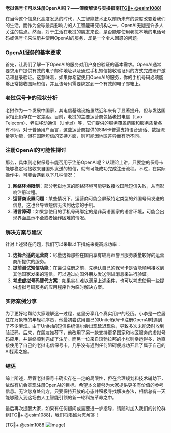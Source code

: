 **老挝保号卡可以注册OpenAI吗？——深度解读与实操指南[[TG💪+ @esim1088](https://t.me/s/esim1088)]**

在当今这个信息化高度发达的时代，人工智能技术正以前所未有的速度改变着我们的生活。而作为全球最具影响力的人工智能研究机构之一，OpenAI无疑是许多人关注的焦点。然而，对于生活在老挝的朋友来说，是否能够使用老挝本地的电话号码或保号卡来注册并使用OpenAI的服务，却是一个令人困惑的问题。

### OpenAI服务的基本要求

首先，让我们了解一下OpenAI的服务对用户身份验证的基本需求。OpenAI通常要求用户提供有效的电子邮件地址以及通过手机短信接收验证码的方式完成账户激活和登录验证。这意味着，如果你希望使用OpenAI的服务，你的手机号码必须能够正常接收国际短信，并且该号码需要绑定到一个有效的电子邮箱上。

### 老挝保号卡的现状分析

老挝作为一个发展中国家，其电信基础设施虽然近年来有了显著提升，但与发达国家相比仍存在一定差距。目前，老挝的主要运营商包括老挝电信（Lao Telecom）、老挝移动通信（Unitel）等，它们提供的服务覆盖范围和服务质量各有不同。对于普通用户而言，这些运营商提供的SIM卡普遍支持语音通话、数据流量等功能，但在国际短信的支持方面，则可能因地区差异而有所不同。

### 注册OpenAI的可能性探讨

那么，具体到老挝保号卡能否用于注册OpenAI呢？从理论上讲，只要您的保号卡能够稳定地接收来自国外发送的短信，就有可能成功完成注册流程。不过，在实际操作中，可能会遇到以下几种情况：

1. **网络环境限制**：部分老挝地区的网络环境可能导致接收国际短信失败，从而影响注册过程。
2. **运营商设置问题**：某些情况下，运营商可能会屏蔽特定类型的外国号码发送的信息，这也会导致短信无法到达您的手机。
3. **语言障碍**：如果您使用的手机号码绑定的是非英语国家的语言环境，可能会出现界面显示不全或者操作困难的情况。

### 解决方案与建议

针对上述潜在问题，我们可以采取以下措施来提高成功率：

1. **选择合适的运营商**：尽量选择那些在国内享有较高声誉且服务质量较好的运营商所提供的服务。
2. **提前测试短信功能**：在尝试注册之前，先确认自己的保号卡是否能顺利接收到其他国家发来的短信。可以通过向国外朋友发送测试消息来进行验证。
3. **考虑虚拟号码替代方案**：如果实在难以满足上述条件，也可以考虑使用一些提供虚拟号码服务的应用程序作为临时解决方案。

### 实际案例分享

为了更好地帮助大家理解这一过程，这里分享几个真实用户的经历。小李是一位居住在万象市的年轻程序员，他最初尝试用自己的Unitel保号卡注册OpenAI时遇到了不少麻烦。由于Unitel的短信系统偶尔会出现延迟现象，导致多次未能及时收到验证码。后来，在朋友推荐下，他改用了另一款支持更多国家和地区服务的虚拟号码应用，并最终顺利完成了注册。而另一位来自琅勃拉邦的小张则幸运得多，她直接使用了自己的老挝电信保号卡，几乎没有遇到任何阻碍便成功开启了属于自己的AI探索之旅。

### 结语

综上所述，尽管老挝保号卡确实存在一定的局限性，但在合理规划和技术辅助下，依然有机会实现注册OpenAI的目标。希望本文能够为大家提供更多有价值的参考信息。无论您身处何方，只要保持开放的心态并积极寻找解决办法，相信总有一天能够融入到这场由人工智能引领的新一轮科技革命之中。

最后再次提醒大家，如果有任何疑问或需要进一步指导，请随时加入我们的讨论群组[[TG💪+ @esim1088](https://t.me/s/esim1088)]，我们将竭诚为您解答！

[[TG💪+ @esim1088](https://t.me/s/esim1088) ![Image](https://i.postimg.cc/4NQfJmqS/Snipaste-2025-05-13-00-14-12.png)]